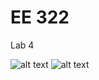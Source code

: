 # EE 322
Lab 4

![alt text](https://github.com/mik1245/EE-322/blob/main/Photos/Lab_4_Photos/Capture.JPG)
![alt text](https://github.com/mik1245/EE-322/blob/main/Photos/Lab_4_Photos/capture2.JPG)
